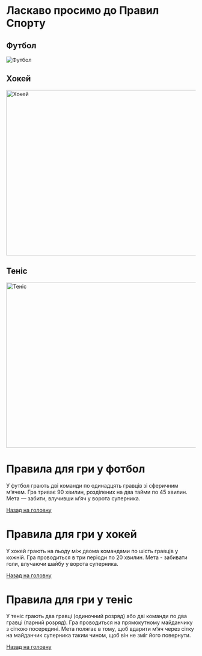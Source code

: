 
<!---
N-moroz/N-moroz is a ✨ special ✨ repository because its `README.md` (this file) appears on your GitHub profile.
You can click the Preview link to take a look at your changes.
--->
<!DOCTYPE html>
<html lang="uk">
<head>
    <meta charset="UTF-8">
    <meta name="viewport" content="width=device-width, initial-scale=1.0">
    <title>Правила спорту</title>
</head>
<body>
    <h1>Ласкаво просимо до Правил Спорту</h1>
    <div>
        <h2>Футбол</h2>
        <img src="https://www.google.com/url?sa=i&url=https%3A%2F%2Fwww.dw.com%2Fru%2Fsbornaja-ukrainy-vpervye-v-istorii-vyshla-iz-gruppy-na-che-po-futbolu%2Fa-58023477&psig=AOvVaw2qLkKHgOiCcvVNkFpt1pUB&ust=1716567809064000&source=images&cd=vfe&opi=89978449&ved=0CBIQjRxqFwoTCKDi1cWXpIYDFQAAAAAdAAAAABAE" alt="Футбол">
    </div>
    <div>
        <h2>Хокей</h2>
        <img src="https://pic.sport.ua/images/news/0/13/87/orig_537589.jpg" alt="Хокей" style="width:660px;height:440px;">
    </div>
    <div>
        <h2>Теніс</h2>
        <img src="https://rudana.com.ua/sites/default/files/styles/news_picture/public/news_images/5c1660dbf3d1b_1544970459.jpg" alt="Теніс" style="width:960px;height:440px;">
    </div>
</body>
</html>

<!DOCTYPE html>
<html lang="en">
<head>
    <meta charset="UTF-8">
    <meta name="viewport" content="width=device-width, initial-scale=1.0">
    
</head>
<body>
    <h1>Правила для гри у фотбол</h1>
    <p>У футбол грають дві команди по одинадцять гравців зі сферичним м’ячем. Гра триває 90 хвилин, розділених на два тайми по 45 хвилин. Мета — забити, влучивши м’яч у ворота суперника.</p>
    <a href="index.html">Назад на головну</a>
</body>
</html>
<!DOCTYPE html>
<html lang="en">
<head>
    <meta charset="UTF-8">
    <meta name="viewport" content="width=device-width, initial-scale=1.0">
    
</head>
<body>
    <h1>Правила для гри у хокей</h1>
    <p>У хокей грають на льоду між двома командами по шість гравців у кожній. Гра проводиться в три періоди по 20 хвилин. Мета - забивати голи, влучаючи шайбу у ворота суперника.

</p>
    <a href="index.html">Назад на головну</a>
</body>
</html>
<!DOCTYPE html>
<html lang="en">
<head>
    <meta charset="UTF-8">
    <meta name="viewport" content="width=device-width, initial-scale=1.0">
  
</head>
<body>
    <h1>Правила для гри у теніс</h1>
    <p>У теніс грають два гравці (одиночний розряд) або дві команди по два гравці (парний розряд). Гра проводиться на прямокутному майданчику з сіткою посередині. Мета полягає в тому, щоб вдарити м’яч через сітку на майданчик суперника таким чином, щоб він не зміг його повернути.</p>
    <a href="index.html">Назад на головну</a>
</body>
</html>
